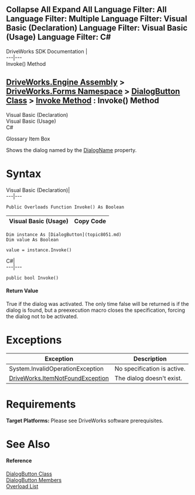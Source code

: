 Collapse All Expand All Language Filter: All  Language Filter: Multiple  Language Filter: Visual Basic (Declaration) Language Filter: Visual Basic (Usage) Language Filter: C#  
---  
DriveWorks SDK Documentation  |   
---|---  
Invoke() Method   
  
[DriveWorks.Engine Assembly](topic2156.md) > [DriveWorks.Forms Namespace](topic7266.md) > [DialogButton Class](topic8051.md) > [Invoke Method](topic8058.md) : Invoke() Method  
---  
  
Visual Basic (Declaration)    
Visual Basic (Usage)    
C# 

Glossary Item Box

Shows the dialog named by the [DialogName](topic8061.md) property. 

# Syntax

Visual Basic (Declaration)|   
---|---  
      
    
    Public Overloads Function Invoke() As Boolean  
  
Visual Basic (Usage)| Copy Code  
---|---  
      
    
    Dim instance As [DialogButton](topic8051.md)
    Dim value As Boolean
     
    value = instance.Invoke()  
  
C#|   
---|---  
      
    
    public bool Invoke()  
  
#### Return Value

True if the dialog was activated. The only time false will be returned is if the dialog is found, but a preexecution macro closes the specification, forcing the dialog not to be activated.

# Exceptions

Exception| Description  
---|---  
System.InvalidOperationException| No specification is active.  
[DriveWorks.ItemNotFoundException](topic3571.md)| The dialog doesn't exist.  
  
# Requirements

**Target Platforms:** Please see DriveWorks software prerequisites.

# See Also

#### Reference

[DialogButton Class](topic8051.md)   
[DialogButton Members](topic8052.md)   
[Overload List](topic8058.md)


